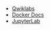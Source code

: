 * [Qwiklabs](https://qwiklabs.com/home)
* [Docker Docs](https://docs.docker.com/engine/reference/builder/#known-issues-run)
* [JupyterLab](https://blog.jupyter.org/jupyterlab-is-ready-for-users-5a6f039b8906)
